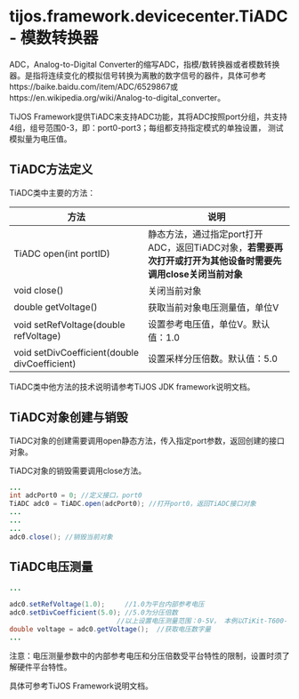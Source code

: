 # tijos.framework.devicecenter.TiADC - 模数转换器

ADC，Analog-to-Digital Converter的缩写ADC，指模/数转换器或者模数转换器。是指将连续变化的模拟信号转换为离散的数字信号的器件，具体可参考https://baike.baidu.com/item/ADC/6529867或https://en.wikipedia.org/wiki/Analog-to-digital_converter。

TiJOS Framework提供TiADC来支持ADC功能，其将ADC按照port分组，共支持4组，组号范围0-3，即：port0-port3；每组都支持指定模式的单独设置， 测试模拟量为电压值。



## TiADC方法定义

TiADC类中主要的方法：

| 方法                                       | 说明                                       |
| ---------------------------------------- | ---------------------------------------- |
| TiADC open(int portID)                   | 静态方法，通过指定port打开ADC，返回TiADC对象，**若需要再次打开或打开为其他设备时需要先调用close关闭当前对象** |
| void close()                             | 关闭当前对象                                   |
| double getVoltage()                      | 获取当前对象电压测量值，单位V                          |
| void setRefVoltage(double refVoltage)    | 设置参考电压值，单位V。默认值：1.0                      |
| void setDivCoefficient(double divCoefficient) | 设置采样分压倍数。默认值：5.0                         |

TiADC类中他方法的技术说明请参考TiJOS JDK framework说明文档。


## TiADC对象创建与销毁

TiADC对象的创建需要调用open静态方法，传入指定port参数，返回创建的接口对象。

TiADC对象的销毁需要调用close方法。

```java
...
int adcPort0 = 0; //定义接口，port0
TiADC adc0 = TiADC.open(adcPort0); //打开port0，返回TiADC接口对象
...
...
...
adc0.close(); //销毁当前对象
```



## TiADC电压测量

```java
...
  
adc0.setRefVoltage(1.0);     //1.0为平台内部参考电压
adc0.setDivCoefficient(5.0); //5.0为分压倍数
  						   //以上设置电压测量范围：0-5V， 本例以TiKit-T600-										       //ESP8266A平台为例，这部分与平台相关，需要根据平台特性设置。
double voltage = adc0.getVoltage();  //获取电压数字量
...
```

注意：电压测量参数中的内部参考电压和分压倍数受平台特性的限制，设置时须了解硬件平台特性。



具体可参考TiJOS Framework说明文档。